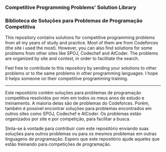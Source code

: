### Competitive Programming Problems' Solution Library
### Biblioteca de Soluções para Problemas de Programação Competitiva

This repository contains solutions for competitive programming problems from all my years of study and practice. Most of them are from Codeforces (the site i used the most). However, you can also find solutions for some problems from other sites like SPOJ, Codechef and AtCoder. The problems are organized by site and contest, in order to facilitate the search. 

Feel free to contribute to this repository by sending your solutions to other problems or to the same problems in other programming languages. I hope it helps someone on their competitive programming training. 

-----------------------------------------------------------------------------------------------------------------------------------

Este repositório contém soluções para problemas de programação competitiva resolvidos por mim em todos os meus anos de estudo e treinamento. A maioria delas são de problemas do Codeforces. Porém, também é possível encontrar soluções para problemas encontrados em outros sites como SPOJ, Codechef e AtCoder. Os problemas estão organizados por site e por competição, para facilitar a busca. 

Sinta-se à vontade para contribuir com este repositório enviando suas soluções para outros problemas ou para os mesmos problemas em outras linguagens de programação. Espero que este repositório ajude aqueles que estão treinando para competições de programação. 
